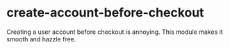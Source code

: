 # create-account-before-checkout
Creating a user account before checkout is annoying. This module makes it smooth and hazzle free.
